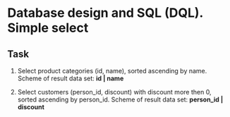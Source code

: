 # Database design and SQL (DQL). Simple select

## Task  

1. Select product categories (id, name), sorted ascending by name. Scheme of result data set: **id | name** 
 
2. Select customers (person_id, discount) with discount more then 0, sorted ascending by person_id. Scheme of result data set: **person_id | discount** 
